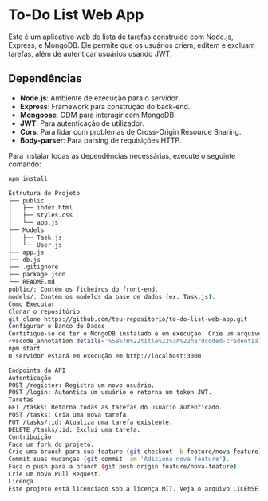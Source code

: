 # To-Do List Web App

Este é um aplicativo web de lista de tarefas construído com Node.js, Express, e MongoDB. Ele permite que os usuários criem, editem e excluam tarefas, além de autenticar usuários usando JWT.

## Dependências

- **Node.js**: Ambiente de execução para o servidor.
- **Express**: Framework para construção do back-end.
- **Mongoose**: ODM para interagir com MongoDB.
- **JWT**: Para autenticação de utilizador.
- **Cors**: Para lidar com problemas de Cross-Origin Resource Sharing.
- **Body-parser**: Para parsing de requisições HTTP.

Para instalar todas as dependências necessárias, execute o seguinte comando:

```sh
npm install

Estrutura do Projeto
├── public
│   ├── index.html
│   ├── styles.css
│   └── app.js
├── Models
│   ├── Task.js
│   └── User.js
├── app.js
├── db.js
├── .gitignore
├── package.json
└── README.md
public/: Contém os ficheiros do front-end.
models/: Contém os modelos da base de dados (ex. Task.js).
Como Executar
Clonar o repositório
git clone https://github.com/teu-repositorio/to-do-list-web-app.git
Configurar o Banco de Dados
Certifique-se de ter o MongoDB instalado e em execução. Crie um arquivo .env na raiz do projeto e adicione a string de conexão do MongoDB:
<vscode_annotation details='%5B%7B%22title%22%3A%22hardcoded-credentials%22%2C%22description%22%3A%22Embedding%20credentials%20in%20source%20code%20risks%20unauthorized%20access%22%7D%5D'>###</vscode_annotation> Iniciar o Servidor
npm start
O servidor estará em execução em http://localhost:3000.

Endpoints da API
Autenticação
POST /register: Registra um novo usuário.
POST /login: Autentica um usuário e retorna um token JWT.
Tarefas
GET /tasks: Retorna todas as tarefas do usuário autenticado.
POST /tasks: Cria uma nova tarefa.
PUT /tasks/:id: Atualiza uma tarefa existente.
DELETE /tasks/:id: Exclui uma tarefa.
Contribuição
Faça um fork do projeto.
Crie uma branch para sua feature (git checkout -b feature/nova-feature).
Commit suas mudanças (git commit -am 'Adiciona nova feature').
Faça o push para a branch (git push origin feature/nova-feature).
Crie um novo Pull Request.
Licença
Este projeto está licenciado sob a licença MIT. Veja o arquivo LICENSE para mais detalhes.